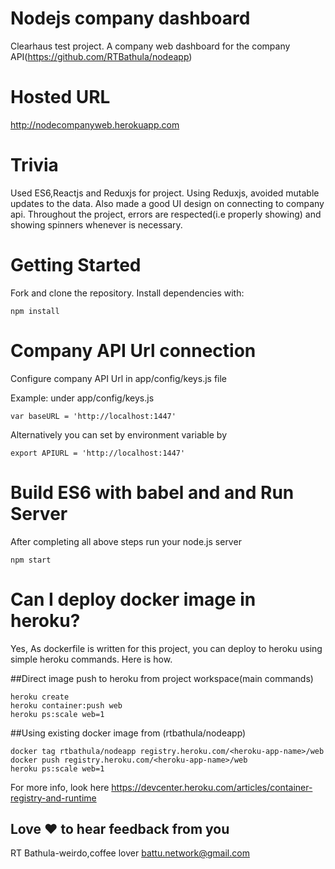 # Nodejs company dashboard 
Clearhaus test project. A company web dashboard for the company API(https://github.com/RTBathula/nodeapp)

# Hosted URL
http://nodecompanyweb.herokuapp.com

# Trivia
Used ES6,Reactjs and Reduxjs for project. Using Reduxjs, avoided mutable updates to the data. Also made a good UI design on connecting to company api.
Throughout the project, errors are respected(i.e properly showing) and showing spinners whenever is necessary.


# Getting Started

Fork and clone the repository. Install dependencies with:

``npm install``

# Company API Url connection
Configure company API Url in app/config/keys.js file

Example: under app/config/keys.js
```
var baseURL = 'http://localhost:1447'
```

Alternatively you can set by environment variable by
```
export APIURL = 'http://localhost:1447'
```

# Build ES6 with babel and and Run Server
After completing all above steps run your node.js server
```
npm start
```

# Can I deploy docker image in heroku?
Yes, As dockerfile is written for this project, you can deploy to heroku using simple heroku commands. Here is how.

##Direct image push to heroku from project workspace(main commands)
```
heroku create
heroku container:push web
heroku ps:scale web=1
```
##Using existing docker image from (rtbathula/nodeapp)
```
docker tag rtbathula/nodeapp registry.heroku.com/<heroku-app-name>/web
docker push registry.heroku.com/<heroku-app-name>/web
heroku ps:scale web=1
```
For more info, look here https://devcenter.heroku.com/articles/container-registry-and-runtime

## Love :heart: to hear feedback from you
RT Bathula-weirdo,coffee lover
battu.network@gmail.com


